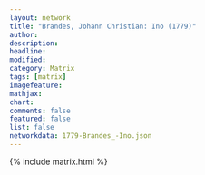 ```yaml
---
layout: network
title: "Brandes, Johann Christian: Ino (1779)"
author:
description:
headline:
modified:
category: Matrix
tags: [matrix]
imagefeature: 
mathjax: 
chart: 
comments: false
featured: false
list: false
networkdata: 1779-Brandes_-Ino.json
---
```

{% include matrix.html %}
